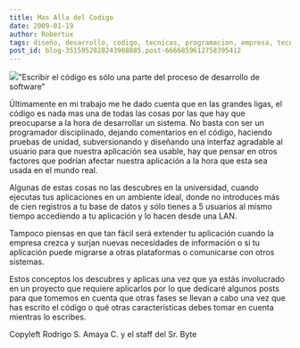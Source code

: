 ```yaml
---
title: Mas Alla del Codigo
date: 2009-01-19
author: Robertux
tags: diseño, desarrollo, codigo, tecnicas, programacion, empresa, tecnologia, productividad
post_id: blog-3515952828243908885.post-6666859612758395412
---
```


[![](http://2.bp.blogspot.com/_jH77WNrMVRA/SXO4m_QJfQI/AAAAAAAAFog/y2zJ6wa_Lso/s400/speed-typing.jpg)](http://2.bp.blogspot.com/_jH77WNrMVRA/SXO4m_QJfQI/AAAAAAAAFog/y2zJ6wa_Lso/s1600-h/speed-typing.jpg)"Escribir el código es sólo una parte del proceso de desarrollo de software"

Últimamente en mi trabajo me he dado cuenta que en las grandes ligas, el código es nada mas una de todas las cosas por las que hay que preocuparse a la hora de desarrollar un sistema. No basta con ser un programador disciplinado, dejando comentarios en el código, haciendo pruebas de unidad, subversionando y diseñando una interfaz agradable al usuario para que nuestra aplicación sea usable, hay que pensar en otros factores que podrían afectar nuestra aplicación a la hora que esta sea usada en el mundo real.

Algunas de estas cosas no las descubres en la universidad, cuando ejecutas tus aplicaciones en un ambiente ideal, donde no introduces más de cien registros a tu base de datos y sólo tienes a 5 usuarios al mismo tiempo accediendo a tu aplicación y lo hacen desde una LAN.

Tampoco piensas en que tan fácil será extender tu aplicación cuando la empresa crezca y surjan nuevas necesidades de información o si tu aplicación puede migrarse a otras plataformas o comunicarse con otros sistemas.

Estos conceptos los descubres y aplicas una vez que ya estás involucrado en un proyecto que requiere aplicarlos por lo que dedicaré algunos posts para que tomemos en cuenta que otras fases se llevan a cabo una vez que has escrito el código o qué otras características debes tomar en cuenta mientras lo escribes.

Copyleft Rodrigo S. Amaya C. y el staff del Sr. Byte